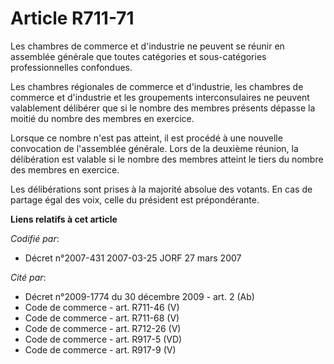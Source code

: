 # Article R711-71

Les chambres de commerce et d'industrie ne peuvent se réunir en assemblée générale que toutes catégories et sous-catégories
professionnelles confondues.

Les chambres régionales de commerce et d'industrie, les chambres de commerce et d'industrie et les groupements
interconsulaires ne peuvent valablement délibérer que si le nombre des membres présents dépasse la moitié du nombre des
membres en exercice.

Lorsque ce nombre n'est pas atteint, il est procédé à une nouvelle convocation de l'assemblée générale. Lors de la deuxième
réunion, la délibération est valable si le nombre des membres atteint le tiers du nombre des membres en exercice.

Les délibérations sont prises à la majorité absolue des votants. En cas de partage égal des voix, celle du président est
prépondérante.

**Liens relatifs à cet article**

_Codifié par_:

  - Décret n°2007-431 2007-03-25 JORF 27 mars 2007

_Cité par_:

  - Décret n°2009-1774 du 30 décembre 2009 - art. 2 (Ab)
  - Code de commerce - art. R711-46 (V)
  - Code de commerce - art. R711-68 (V)
  - Code de commerce - art. R712-26 (V)
  - Code de commerce - art. R917-5 (VD)
  - Code de commerce - art. R917-9 (V)
